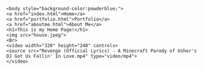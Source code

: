 <!doctype html>
<html lang="en">
  <head>
    <meta charset="utf-8">
    <title>Home</title>
  </head>
     
    <body style="background-color:powderblue;">
    <a href="index.html">Home</a>
    <a href="portfolio.html">Portfolio</a>
    <a href="aboutme.html">About Me</a>
    <h1>This is my Home Page!</h1>
    <img src="house.jpeg">
    <Br>
    <video width="320" height="240" controls>
    <source src="Revenge (Official Lyrics) - A Minecraft Parody of Usher's DJ Got Us Fallin' In Love.mp4" type="video/mp4">
    </video>
</body>
</html>
